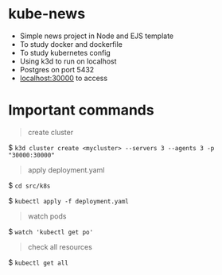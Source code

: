 # kube-news

- Simple news project in Node and EJS template 
- To study docker and dockerfile
- To study kubernetes config
- Using k3d to run on localhost
- Postgres on port 5432
- [localhost:30000](http://localhost:30000/) to access 

# Important commands 
> create cluster

$ ```k3d cluster create <mycluster> --servers 3 --agents 3 -p "30000:30000"```

> apply deployment.yaml

$ ```cd src/k8s```

$ ```kubectl apply -f deployment.yaml```
  
> watch pods

$ ```watch 'kubectl get po'```
  
> check all resources

$ ```kubectl get all```

